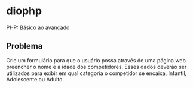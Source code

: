 # diophp
PHP: Básico ao avançado

## Problema
Crie um formulário para que o usuário possa através de uma página web preencher o nome e 
a idade dos competidores. Esses dados deverão ser utilizados para exibir em qual categoria
o competidor se encaixa, Infantil, Adolescente ou Adulto.
